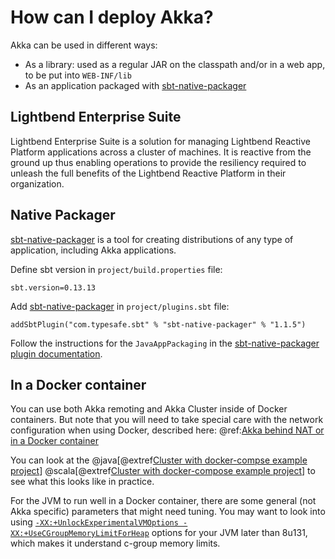 # How can I deploy Akka?

Akka can be used in different ways:

 * As a library: used as a regular JAR on the classpath and/or in a web app, to
be put into `WEB-INF/lib`
 * As an application packaged with [sbt-native-packager](https://github.com/sbt/sbt-native-packager)
 
## Lightbend Enterprise Suite

Lightbend Enterprise Suite is a solution for managing Lightbend Reactive Platform applications across a cluster of machines.
It is reactive from the ground up thus enabling operations to provide the resiliency required to unleash the full benefits 
of the Lightbend Reactive Platform in their organization.

## Native Packager

[sbt-native-packager](https://github.com/sbt/sbt-native-packager) is a tool for creating
distributions of any type of application, including Akka applications.

Define sbt version in `project/build.properties` file:

```none
sbt.version=0.13.13
```

Add [sbt-native-packager](https://github.com/sbt/sbt-native-packager) in `project/plugins.sbt` file:

```none
addSbtPlugin("com.typesafe.sbt" % "sbt-native-packager" % "1.1.5")
```

Follow the instructions for the `JavaAppPackaging` in the [sbt-native-packager plugin documentation](http://sbt-native-packager.readthedocs.io/en/latest/archetypes/java_app/index.html).

## In a Docker container

You can use both Akka remoting and Akka Cluster inside of Docker containers. But note
that you will need to take special care with the network configuration when using Docker,
described here: @ref:[Akka behind NAT or in a Docker container](../remoting.md#remote-configuration-nat)

You can look at the
@java[@extref[Cluster with docker-compse example project](samples:akka-samples-cluster-docker-compose-java)]
@scala[@extref[Cluster with docker-compose example project](samples:akka-samples-cluster-docker-compose-scala)]
to see what this looks like in practice.

For the JVM to run well in a Docker container, there are some general (not Akka specific) parameters that might need tuning. You may want to look into using [`-XX:+UnlockExperimentalVMOptions -XX:+UseCGroupMemoryLimitForHeap`](https://dzone.com/articles/running-a-jvm-in-a-container-without-getting-kille) options for your JVM later than 8u131, which makes it understand c-group memory limits.



